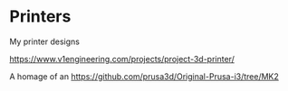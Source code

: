# Printers
My printer designs

https://www.v1engineering.com/projects/project-3d-printer/

A homage of an https://github.com/prusa3d/Original-Prusa-i3/tree/MK2
